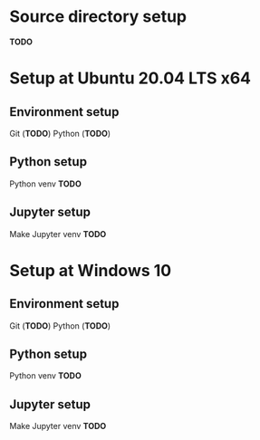 # Source directory setup

**TODO**

# Setup at Ubuntu 20.04 LTS x64

## Environment setup

Git (**TODO**)
Python (**TODO**)

## Python setup

Python venv **TODO**

## Jupyter setup

Make Jupyter venv **TODO**

# Setup at Windows 10

## Environment setup

Git (**TODO**)
Python (**TODO**)

## Python setup

Python venv **TODO**

## Jupyter setup

Make Jupyter venv **TODO**
